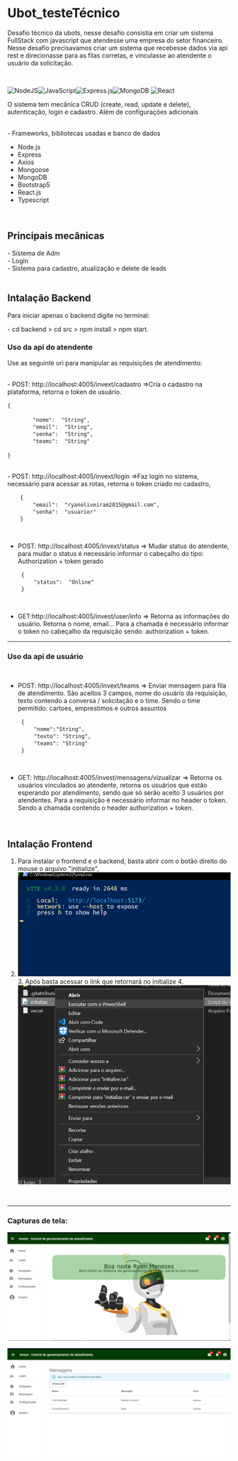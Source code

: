 



# Ubot_testeTécnico
 <p>Desafio técnico da ubots, nesse desafio consistia em criar um sistema FullStack com javascript que atendesse uma empresa do setor financeiro. Nesse desafio precisavamos criar um sistema que recebesse dados via api rest e direcionasse para as filas corretas, e vinculasse ao atendente o usuário da solicitação.</p> <br>
 
![NodeJS](https://img.shields.io/badge/node.js-6DA55F?style=for-the-badge&logo=node.js&logoColor=white)![JavaScript](https://img.shields.io/badge/javascript-%23323330.svg?style=for-the-badge&logo=javascript&logoColor=%23F7DF1E)![Express.js](https://img.shields.io/badge/express.js-%23404d59.svg?style=for-the-badge&logo=express&logoColor=%2361DAFB)![MongoDB](https://img.shields.io/badge/MongoDB-%234ea94b.svg?style=for-the-badge&logo=mongodb&logoColor=white) ![React](https://img.shields.io/badge/react-%2320232a.svg?style=for-the-badge&logo=react&logoColor=%2361DAFB) 
 <p> O sistema tem mecânica CRUD (create, read, update e delete), autenticação, login e cadastro. Além de configurações adicionais</p><br>
- Frameworks, bibliotecas usadas e banco de dados<br>
<ul>
      <li>  Node.js  </li>
      <li>    Express </li>
      <li>    Axios   </li>
      <li>  Mongoose  </li>
      <li>  MongoDB  </li>
      <li>  Bootstrap5  </li>
      <li>    React.js </li>
            <li>   Typescript </li>
</ul>
<br>     
<h2>Principais mecânicas</h2>
- Sistema de Adm <br>
- Login <br>
- Sistema para cadastro, atualização e delete de leads <br>
<br>
<h2>Intalação Backend</h2>
<p>Para iniciar apenas o  backend digite no terminal:</p>
- cd backend > cd src > npm install > npm start.<br>

<h3>Uso da api do atendente</h3>
<p>Use as seguinte uri para manipular as requisições de atendimento: </p>
<br>
 - POST: http://localhost:4005/invext/cadastro  =>Cria o cadastro na plataforma, retorna o token de usuário.
 <br>

	{
	
			"nome":  "String",
			"email":  "String",
			"senha":  "String",
			"teams":  "String"

	}
				 
<br>
 - POST: http://localhost:4005/invext/login  =>Faz login no sistema, necessário para acessar as rotas, retorna o token criado no cadastro,

		{
			"email":  "ryanoliveiram2015@gmail.com",
			"senha":  "usuarior"
		}
				 
				 
<br>	 

 - POST: http://localhost:4005/invext/status => Mudar status do atendente, para mudar o status é necessário informar o cabeçalho do tipo: Authorization + token gerado
	
				
		{
			"status":  "Online"
		}
<br>

 - GET:http://localhost:4005/invest/user/info  => Retorna as informações do usuário. Retorna o nome, email... Para a chamada é necessário informar o token no cabeçalho da requisição sendo: authorization + token.

<hr>
<h3>Uso da api de usuário</h3><br>

 - POST: http://localhost:4005/invext/teams  => Enviar mensagem para fila de atendimento. São aceitos 3 campos, nome do usuário da requisição, texto contendo a conversa / solicitação e o time. Sendo o time permitido: cartoes, emprestimos e outros assuntos

		{
			"nome":"String",
			"texto": "String",
			"teams": "String"
		}
<br>

 - GET: http://localhost:4005/invest/mensagens/vizualizar  => Retorna os usuários vinculados ao atendente, retorna os usuários que estão esperando por atendimento, sendo que só serão aceito 3 usuários por atendentes. Para a requisição é necessário informar no header o token. Sendo a chamada contendo o header authorization + token.

<br>
<h2>Intalação Frontend</h2>

 1. Para instalar o frontend e o backend, basta abrir com o botão direito do mouse o arquivo "initialize",
 2. ![enter image description here](https://github.com/LordRyanII/Ubots_teste/blob/main/frontend/public/imagem/github-imagem/initializePowerShell.png) 3. Após basta acessar o link que retornará no initialize
 4.![enter image description here](https://github.com/LordRyanII/Ubots_teste/blob/main/frontend/public/imagem/github-imagem/capturaInicialInitialize.png)

<br>
<hr>
<h3>Capturas de tela:</h3>

![enter image description here](https://github.com/LordRyanII/Ubots_teste/blob/main/frontend/public/imagem/github-imagem/homePag.png)

![enter image description here](https://github.com/LordRyanII/Ubots_teste/blob/main/frontend/public/imagem/github-imagem/mensagensPag.png)
